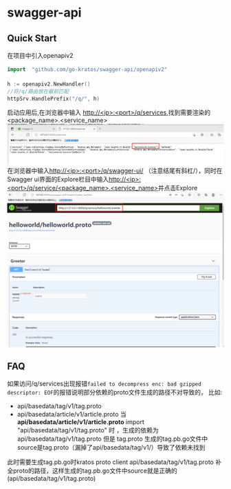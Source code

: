 # swagger-api
## Quick Start

在项目中引入openapiv2

```go
import	"github.com/go-kratos/swagger-api/openapiv2"

h := openapiv2.NewHandler()
//将/q/路由放在最前匹配
httpSrv.HandlePrefix("/q/", h)
```
启动应用后,在浏览器中输入 [http://\<ip>:\<port>/q/services](http://ip:port/q/services),找到需要渲染的\<package_name>.\<service_name>
![Alt text](/img/services.png)
在浏览器中输入[http://\<ip>:\<port>/q/swagger-ui/](http://\<ip>:\<port>/q/swagger-ui/) （注意结尾有斜杠/），同时在Swagger ui界面的Explore栏目中输入[http://\<ip>:\<port>/q/service/\<package_name>.\<service_name>](http://<ip>:<port>/q/service/\<package_name>.\<service_name>)并点击Explore
![Alt text](/img/swagger.png)

## FAQ
如果访问/q/services出现报错`failed to decompress enc: bad gzipped descriptor: EOF`的报错说明部分依赖的proto文件生成的路径不对导致的，
比如:
- api/basedata/tag/v1/tag.proto
- api/basedata/article/v1/article.proto
当 **api/basedata/article/v1/article.proto** import "api/basedata/tag/v1/tag.proto"
时 ，生成的依赖为api/basedata/tag/v1/tag.proto 但是 tag.proto 生成的tag.pb.go文件中source是tag.proto（漏掉了api/basedata/tag/v1/）导致了依赖未找到

此时需要生成tag.pb.go时kratos proto client api/basedata/tag/v1/tag.proto 补全proto的路径，这样生成的tag.pb.go文件中source就是正确的(api/basedata/tag/v1/tag.proto)
